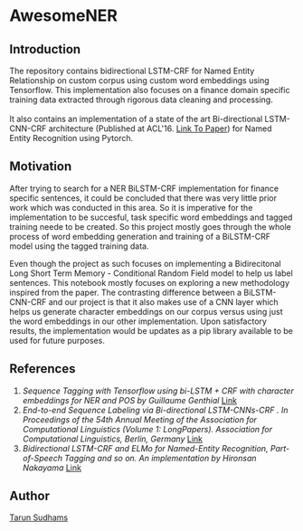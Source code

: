 # AwesomeNER

## Introduction

The repository contains bidirectional LSTM-CRF for Named Entity Relationship on custom corpus using custom word embeddings using Tensorflow. This implementation also focuses on a finance domain specific training data extracted through rigorous data cleaning and processing. <br>
<br>
It also contains an implementation of a state of the art Bi-directional LSTM-CNN-CRF architecture (Published at ACL'16. [Link To Paper](http://www.aclweb.org/anthology/P16-1101)) for Named Entity Recognition using Pytorch.

## Motivation

After trying to search for a NER BiLSTM-CRF implementation for finance specific sentences, it could be concluded that there was very little prior work which was conducted in this area. So it is imperative for the implementation to be succesful, task specific word embeddings and tagged training neede to be created. So this project mostly goes through the whole process of word embedding generation and training of a BiLSTM-CRF model using the tagged training data.

Even though the project as such focuses on implementing a Bidirecitonal Long Short Term Memory - Conditional Random Field model to help us label sentences. This notebook mostly focuses on exploring a new methodology inspired from the paper. The contrasting difference between a BiLSTM-CNN-CRF and our project is that it also makes use of a CNN layer which helps us generate character embeddings on our corpus versus using just the word embeddings in our other implementation. Upon satisfactory results, the implementation would be updates as a pip library available to be used for future purposes.

## References

1. _Sequence Tagging with Tensorflow using bi-LSTM + CRF with character embeddings for NER and POS by Guillaume Genthial_ [Link](https://guillaumegenthial.github.io/sequence-tagging-with-tensorflow.html)
2. _End-to-end Sequence Labeling via Bi-directional LSTM-CNNs-CRF . In Proceedings of the 54th Annual Meeting of the Association for Computational Linguistics (Volume 1: LongPapers). Association for Computational Linguistics, Berlin, Germany_ [Link](https://arxiv.org/pdf/1603.01354.pdf)
3. _Bidirectional LSTM-CRF and ELMo for Named-Entity Recognition, Part-of-Speech Tagging and so on. An implementation by Hironsan Nakayama_ [Link](https://github.com/Hironsan/anago)

## Author

[Tarun Sudhams](https://github.com/sudhamstarun)
